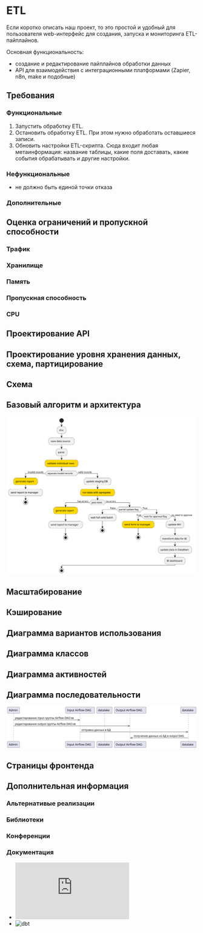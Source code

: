 # ETL
Если коротко описать наш проект, то это простой и удобный для пользователя web-интерфейс для создания, запуска и мониторинга ETL-пайплайнов.

Основная функциональность:
- создание и редактирование пайплайнов обработки данных
- API для взаимодействия с интеграционными платформами (Zapier, n8n, make и подобные)

## Требования
### Функциональные
1. Запустить обработку ETL.
2. Остановить обработку ETL. При этом нужно обработать оставшиеся записи.
3. Обновить настройки ETL-скрипта. Сюда входит любая метаинформация: название таблицы, какие поля доставать, какие события обрабатывать и другие настройки.
### Нефункциональные
- не должно быть единой точки отказа
### Дополнительные
## Оценка ограничений и пропускной способности
### Трафик
### Хранилище
### Память
### Пропускная способность
### CPU
## Проектирование API
## Проектирование уровня хранения данных, схема, партицирование
## Схема
## Базовый алгоритм и архитектура
![](diagrams/DAG_example.svg)
## Масштабирование
## Кэширование
## Диаграмма вариантов использования
## Диаграмма классов
## Диаграмма активностей
## Диаграмма последовательности
![](diagrams/sequence_diagram.svg)
## Страницы фронтенда
## Дополнительная информация
### Альтернативые реализации
### Библиотеки
### Конференции
### Документация
- ![airflow](https://airflow.apache.org/docs/apache-airflow/stable/index.html)
- ![dbt](https://docs.getdbt.com/docs/introduction)
